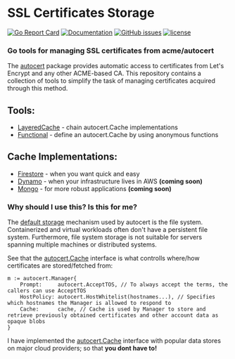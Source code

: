 # SSL Certificates Storage

[![Go Report Card](https://goreportcard.com/badge/github.com/adrianosela/certcache)](https://goreportcard.com/report/github.com/adrianosela/certcache)
[![Documentation](https://godoc.org/github.com/adrianosela/certcache?status.svg)](https://goreportcard.com/badge/github.com/adrianosela/certcache)
[![GitHub issues](https://img.shields.io/github/issues/yangwenmai/how-to-add-badge-in-github-readme.svg)](https://goreportcard.com/badge/github.com/adrianosela/certcache/issues)
[![license](https://img.shields.io/github/license/yangwenmai/how-to-add-badge-in-github-readme.svg)](https://github.com/yangwenmai/how-to-add-badge-in-github-readme/LICENSE)

### Go tools for managing SSL certificates from acme/autocert

The [autocert](https://godoc.org/golang.org/x/crypto/acme/autocert) package provides automatic access to certificates from Let's Encrypt and any other ACME-based CA. This repository contains a collection of tools to simplify the task of managing certificates acquired through this method.

## Tools:
* [LayeredCache](https://godoc.org/github.com/adrianosela/certcache#LayeredCache) - chain autocert.Cache implementations
* [Functional](https://godoc.org/github.com/adrianosela/certcache#Functional) - define an autocert.Cache by using anonymous functions

## Cache Implementations:
*  [Firestore](https://godoc.org/github.com/adrianosela/certcache#Firestore) - when you want quick and easy
*  [Dynamo](https://godoc.org/github.com/adrianosela/certcache) - when your infrastructure lives in AWS **(coming soon)**
*  [Mongo](https://godoc.org/github.com/adrianosela/certcache) - for more robust applications **(coming soon)**
<a id="why"></a>

### <b>Why should I use this? Is this for me?</b>

The [default storage](https://godoc.org/golang.org/x/crypto/acme/autocert#DirCache) mechanism used by autocert is the file system. Containerized and virtual workloads often don't have a persistent file system. Furthermore, file system storage is not suitable for servers spanning multiple machines or distributed systems.

See that the [autocert.Cache](https://godoc.org/golang.org/x/crypto/acme/autocert#Cache) interface is what controlls where/how certificates are stored/fetched from: 

```
m := autocert.Manager{
	Prompt:     autocert.AcceptTOS, // To always accept the terms, the callers can use AcceptTOS
	HostPolicy: autocert.HostWhitelist(hostnames...), // Specifies which hostnames the Manager is allowed to respond to
	Cache:      cache, // Cache is used by Manager to store and retrieve previously obtained certificates and other account data as opaque blobs
}
```

I have implemented the [autocert.Cache](https://godoc.org/golang.org/x/crypto/acme/autocert#Cache) interface with popular data stores on major cloud providers; so that **you dont have to!**



